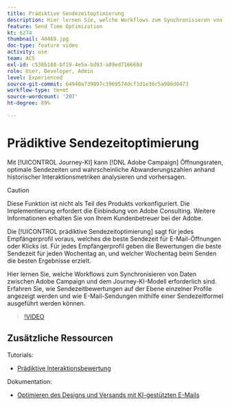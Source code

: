 ```yaml
---
title: Prädiktive Sendezeitoptimierung
description: Hier lernen Sie, welche Workflows zum Synchronisieren von Daten zwischen Adobe Campaign und dem Journey-KI-Modell erforderlich sind. Erfahren Sie, wie Sendezeitbewertungen auf der Ebene einzelner Profile angezeigt werden und wie E-Mail-Sendungen mithilfe einer Sendezeitformel ausgeführt werden können.
feature: Send Time Optimization
kt: 6274
thumbnail: 40469.jpg
doc-type: feature video
activity: use
team: ACS
exl-id: c538b188-bf19-4e5a-bd93-a89ed716668d
role: User, Developer, Admin
level: Experienced
source-git-commit: 64940a739897c3969574dcf1d1e36c5a986d0473
workflow-type: tm+mt
source-wordcount: '207'
ht-degree: 89%

---
```


# Prädiktive Sendezeitoptimierung

Mit [!UICONTROL Journey-KI] kann [!DNL Adobe Campaign] Öffnungsraten, optimale Sendezeiten und wahrscheinliche Abwanderungszahlen anhand historischer Interaktionsmetriken analysieren und vorhersagen.

>[!CAUTION]
>Diese Funktion ist nicht als Teil des Produkts vorkonfiguriert. Die Implementierung erfordert die Einbindung von Adobe Consulting. Weitere Informationen erhalten Sie von Ihrem Kundenbetreuer bei der Adobe.

Die [!UICONTROL prädiktive Sendezeitoptimierung] sagt für jedes Empfängerprofil voraus, welches die beste Sendezeit für E-Mail-Öffnungen oder Klicks ist. Für jedes Empfängerprofil geben die Bewertungen die beste Sendezeit für jeden Wochentag an, und welcher Wochentag beim Senden die besten Ergebnisse erzielt.

Hier lernen Sie, welche Workflows zum Synchronisieren von Daten zwischen Adobe Campaign und dem Journey-KI-Modell erforderlich sind. Erfahren Sie, wie Sendezeitbewertungen auf der Ebene einzelner Profile angezeigt werden und wie E-Mail-Sendungen mithilfe einer Sendezeitformel ausgeführt werden können.

>[!VIDEO](https://video.tv.adobe.com/v/40469?quality=12)

## Zusätzliche Ressourcen

Tutorials:

* [Prädiktive Interaktionsbewertung](predictive-engagement-scoring.md)

Dokumentation:

* [Optimieren des Designs und Versands mit KI-gestützten E-Mails](https://experienceleague.adobe.com/docs/campaign-standard/using/testing-and-sending/preparing-and-testing-messages/predictive.html?lang=en)
